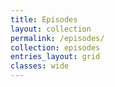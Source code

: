 ```yaml
---
title: Episodes
layout: collection
permalink: /episodes/
collection: episodes
entries_layout: grid
classes: wide
---
```

